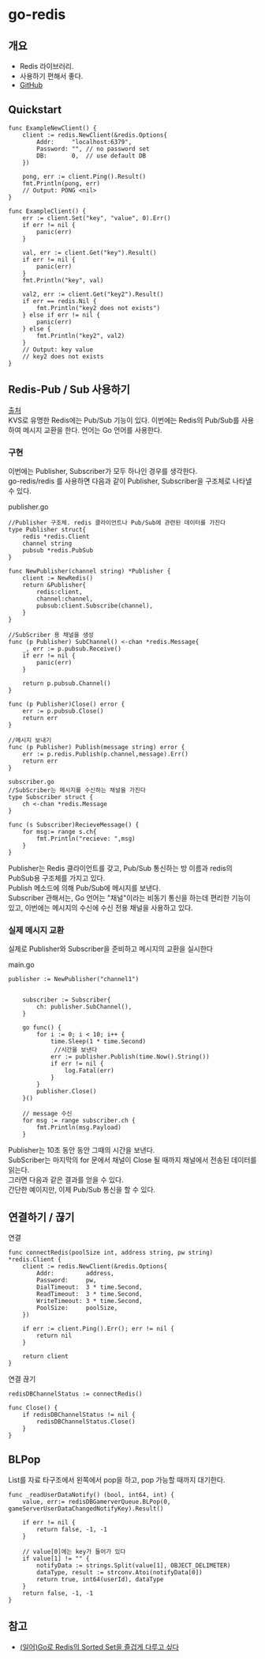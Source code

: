 # go-redis
  
## 개요
- Redis 라이브러리.
- 사용하기 편해서 좋다.
- [GitHub](https://github.com/go-redis/redis  )
  
  
## Quickstart
     
```  
func ExampleNewClient() {
    client := redis.NewClient(&redis.Options{
        Addr:     "localhost:6379",
        Password: "", // no password set
        DB:       0,  // use default DB
    })
 
    pong, err := client.Ping().Result()
    fmt.Println(pong, err)
    // Output: PONG <nil>
}
 
func ExampleClient() {
    err := client.Set("key", "value", 0).Err()
    if err != nil {
        panic(err)
    }
 
    val, err := client.Get("key").Result()
    if err != nil {
        panic(err)
    }
    fmt.Println("key", val)
 
    val2, err := client.Get("key2").Result()
    if err == redis.Nil {
        fmt.Println("key2 does not exists")
    } else if err != nil {
        panic(err)
    } else {
        fmt.Println("key2", val2)
    }
    // Output: key value
    // key2 does not exists
}
```
  
   
## Redis-Pub / Sub 사용하기
[출처](https://qiita.com/Tommy_/items/67c5808abcf03f4e1dde  )  
KVS로 유명한 Redis에는 Pub/Sub 기능이 있다. 이번에는 Redis의 Pub/Sub를 사용하여 메시지 교환을 한다. 언어는 Go 언어를 사용한다.  
  
### 구현  
이번에는 Publisher, Subscriber가 모두 하나인 경우를 생각한다.   
go-redis/redis 를 사용하면 다음과 같이 Publisher, Subscriber을 구조체로 나타낼 수 있다.  
  
publisher.go  
```
//Publisher 구조체. redis 클라이언트나 Pub/Sub에 관련된 데이터를 가진다
type Publisher struct{
    redis *redis.Client
    channel string
    pubsub *redis.PubSub
}
 
func NewPublisher(channel string) *Publisher {
    client := NewRedis()
    return &Publisher{
        redis:client,
        channel:channel,
        pubsub:client.Subscribe(channel),
    }
}
 
//SubScriber 용 채널을 생성
func (p Publisher) SubChannel() <-chan *redis.Message{
    _, err := p.pubsub.Receive()
    if err != nil {
        panic(err)
    }
 
    return p.pubsub.Channel()
}
 
func (p Publisher)Close() error {
    err := p.pubsub.Close()
    return err
}
 
//메시지 보내기
func (p Publisher) Publish(message string) error {
    err := p.redis.Publish(p.channel,message).Err()
    return err
}

subscriber.go
//SubScriber는 메시지를 수신하는 채널을 가진다
type Subscriber struct {
    ch <-chan *redis.Message
}
 
func (s Subscriber)RecieveMessage() {
    for msg:= range s.ch{
        fmt.Println("recieve: ",msg)
    }
}
```
  
Publisher는 Redis 클라이언트를 갖고, Pub/Sub 통신하는 방 이름과 redis의 PubSub용 구조체를 가지고 있다.   
Publish 메소드에 의해 Pub/Sub에 메시지를 보낸다.   
Subscriber 관해서는, Go 언어는 "채널"이라는 비동기 통신을 하는데 편리한 기능이 있고, 이번에는 메시지의 수신에 수신 전용 채널을 사용하고 있다.  
  
  
### 실제 메시지 교환
실제로 Publisher와 Subscriber을 준비하고 메시지의 교환을 실시한다  
  
main.go  
```
publisher := NewPublisher("channel1")
 
 
    subscriber := Subscriber{
        ch: publisher.SubChannel(),
    }
 
    go func() {
        for i := 0; i < 10; i++ {
            time.Sleep(1 * time.Second)
             //시간을 보낸다
            err := publisher.Publish(time.Now().String())
            if err != nil {
                log.Fatal(err)
            }
        }
        publisher.Close()
    }()
 
    // message 수신
    for msg := range subscriber.ch {
        fmt.Println(msg.Payload)
    }
```  
Publisher는 10초 동안 동안 그때의 시간을 보낸다.   
SubScriber는 마지막의 for 문에서 채널이 Close 될 때까지 채널에서 전송된 데이터를 읽는다.   
그러면 다음과 같은 결과를 얻을 수 있다.  
간단한 예이지만, 이제 Pub/Sub 통신을 할 수 있다.  
  
  
## 연결하기 / 끊기
연결    
```
func connectRedis(poolSize int, address string, pw string) *redis.Client {	
	client := redis.NewClient(&redis.Options{
		Addr:         address,
		Password:     pw,
		DialTimeout:  3 * time.Second,
		ReadTimeout:  3 * time.Second,
		WriteTimeout: 3 * time.Second,
		PoolSize:     poolSize,
	})
	
	if err := client.Ping().Err(); err != nil {
		return nil
	}

	return client
}
```
    
연결 끊기    
```
redisDBChannelStatus := connectRedis()

func Close() {
	if redisDBChannelStatus != nil {
		redisDBChannelStatus.Close()
	}
}
```
  
  
## BLPop
List를 자료 타구조에서 왼쪽에서 pop을 하고, pop 가능할 때까지 대기한다.     
```
func _readUserDataNotify() (bool, int64, int) {
	value, err:= redisDBGamerverQueue.BLPop(0, gameServerUserDataChangedNotifyKey).Result()

	if err != nil {
		return false, -1, -1
	}
	
	// value[0]에는 key가 들어가 있다
	if value[1] != "" {
		notifyData := strings.Split(value[1], OBJECT_DELIMETER)
		dataType, result := strconv.Atoi(notifyData[0])
		return true, int64(userId), dataType
	}
	return false, -1, -1
}
```  
  
## 참고 
- [(일어)Go로 Redis의 Sorted Set을 즐겁게 다루고 싶다](https://qiita.com/izumin5210/items/d51c28631c39392c6b16 )
